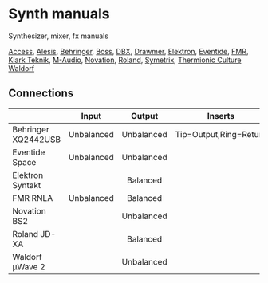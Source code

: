 # Synth manuals

Synthesizer, mixer, fx manuals

[Access](../../tree/master/access/),
[Alesis](../../tree/master/alesis/),
[Behringer](../../tree/master/behringer/),
[Boss](../../tree/master/boss/),
[DBX](../../tree/master/dbx/),
[Drawmer](../../tree/master/drawmer/),
[Elektron](../../tree/master/elektron/),
[Eventide](../../tree/master/eventide/),
[FMR](../../tree/master/fmr/),
[Klark Teknik](../../tree/master/klark-teknik/),
[M-Audio](../../tree/master/m-audio/),
[Novation](../../tree/master/novation/),
[Roland](../../tree/master/roland/),
[Symetrix](../../tree/master/symetrix/),
[Thermionic Culture](../../tree/master/thermionic-culture/)
[Waldorf](../../tree/master/waldorf/)

## Connections

|                     | Input      | Output            | Inserts                |
|:--------------------|:----------:|:-----------------:|:----------------------:|
| Behringer XQ2442USB | Unbalanced | Unbalanced        | Tip=Output,Ring=Return
| Eventide Space      | Unbalanced | Unbalanced        |
| Elektron Syntakt    |            | Balanced          |
| FMR RNLA            | Unbalanced | Balanced          |    
| Novation BS2        |            | Unbalanced        |
| Roland JD-XA        |            | Balanced          |
| Waldorf µWave 2     |            | Unbalanced        |


